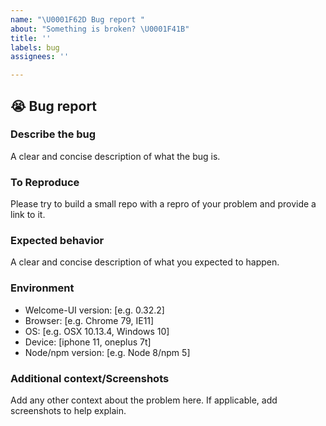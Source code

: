```yaml
---
name: "\U0001F62D Bug report "
about: "Something is broken? \U0001F41B"
title: ''
labels: bug
assignees: ''

---
```


## 😭 Bug report 

###  Describe the bug

A clear and concise description of what the bug is.

### To Reproduce

Please try to build a small repo with a repro of your problem and provide a link to it.

### Expected behavior

A clear and concise description of what you expected to happen.

### Environment

- Welcome-UI version: [e.g. 0.32.2]
- Browser: [e.g. Chrome 79, IE11]
- OS: [e.g. OSX 10.13.4, Windows 10]
- Device: [iphone 11, oneplus 7t]
- Node/npm version: [e.g. Node 8/npm 5]

### Additional context/Screenshots
Add any other context about the problem here. If applicable, add screenshots to help explain.
